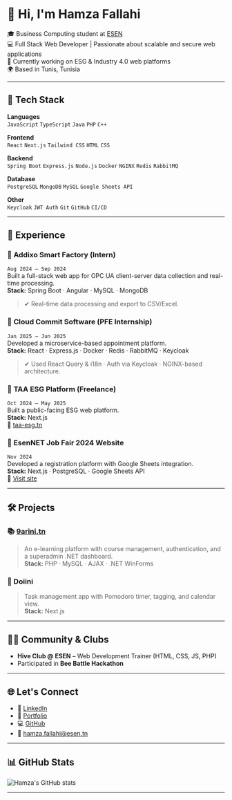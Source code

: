 # 👋 Hi, I'm Hamza Fallahi

🎓 Business Computing student at [ESEN](https://esen.rnu.tn/)  
💻 Full Stack Web Developer | Passionate about scalable and secure web applications  
🚀 Currently working on ESG & Industry 4.0 web platforms  
🌍 Based in Tunis, Tunisia

---

## 🔧 Tech Stack

**Languages**  
`JavaScript` `TypeScript` `Java` `PHP` `C++`

**Frontend**  
`React` `Next.js` `Tailwind CSS` `HTML` `CSS`

**Backend**  
`Spring Boot` `Express.js` `Node.js` `Docker` `NGINX` `Redis` `RabbitMQ`

**Database**  
`PostgreSQL` `MongoDB` `MySQL` `Google Sheets API`

**Other**  
`Keycloak` `JWT Auth` `Git` `GitHub` `CI/CD`

---

## 💼 Experience

### 🔹 **Addixo Smart Factory** (Intern)
`Aug 2024 – Sep 2024`  
Built a full-stack web app for OPC UA client-server data collection and real-time processing.  
**Stack:** Spring Boot · Angular · MySQL · MongoDB  
> ✔ Real-time data processing and export to CSV/Excel.

### 🔹 **Cloud Commit Software** (PFE Internship)
`Jan 2025 – Jun 2025`  
Developed a microservice-based appointment platform.  
**Stack:** React · Express.js · Docker · Redis · RabbitMQ · Keycloak  
> ✔ Used React Query & i18n · Auth via Keycloak · NGINX-based architecture.

### 🔹 **TAA ESG Platform** (Freelance)
`Oct 2024 – May 2025`  
Built a public-facing ESG web platform.  
**Stack:** Next.js  
🔗 [taa-esg.tn](https://www.taa-esg.tn)

### 🔹 **EsenNET Job Fair 2024 Website**
`Nov 2024`  
Developed a registration platform with Google Sheets integration.  
**Stack:** Next.js · PostgreSQL · Google Sheets API  
🔗 [Visit site](https://esenet-jobfair2024.vercel.app)

---

## 🛠 Projects

### 📚 [9arini.tn](https://9arini.tn)
> An e-learning platform with course management, authentication, and a superadmin .NET dashboard.  
**Stack:** PHP · MySQL · AJAX · .NET WinForms

### 🧠 Doiini
> Task management app with Pomodoro timer, tagging, and calendar view.  
**Stack:** Next.js

---

## 👨‍🏫 Community & Clubs

- **Hive Club @ ESEN** – Web Development Trainer (HTML, CSS, JS, PHP)  
- Participated in **Bee Battle Hackathon**

---

## 🌐 Let's Connect

- 🔗 [LinkedIn](https://www.linkedin.com/in/hamza-fallahi-b3b5b0246/)
- 💼 [Portfolio](https://hamzafallahi.vercel.app/)
- 💻 [GitHub](https://github.com/hamzafallahi)
- 📧 hamza.fallahi@esen.tn

---

## 📊 GitHub Stats

![Hamza's GitHub stats](https://github-readme-stats.vercel.app/api?username=hamzafallahi&show_icons=true&theme=radical)

---
